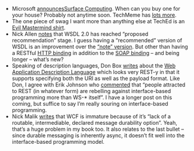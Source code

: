 -   Microsoft
    [announces](http://www.microsoft.com/presspass/press/2007/may07/05-29MSSurfacePR.mspx)[Surface
    Computing](http://www.microsoft.com/surface/). When can you buy one
    for your house? Probably not anytime soon. TechMeme has [lots
    more](http://www.techmeme.com/070530/p1).
-   The one piece of swag I want more than anything else at TechEd is an
    [Evil Mastermind
    shirt](http://software.ericsink.com/entries/Evil_Mastermind_Shirts.html).
-   Nick Allen
    [notes](http://blogs.msdn.com/drnick/archive/2007/05/30/wsdl-2-0-proposed.aspx)
    that WSDL 2.0 has reached “proposed recommendation” stage. I guess
    having a “recommended” version of WSDL is an improvement over the
    [“note” version](http://www.w3.org/TR/wsdl). But other than having a
    RESTful [HTTP
    binding](http://www.w3.org/TR/2007/PR-wsdl20-primer-20070523/#more-bindings-http)
    in addition to the [SOAP
    binding](http://www.w3.org/TR/2007/PR-wsdl20-primer-20070523/#more-bindings-soap)
    – and being longer – what’s new?
-   Speaking of description languages, Don Box
    [writes](http://pluralsight.com/blogs/dbox/archive/2007/05/29/47544.aspx)
    about the [Web Application Description
    Language](https://wadl.dev.java.net/) which looks very REST-y in
    that it supports specifying both the URI as well as the payload
    format. Like Don, I agree with Erik Johnson who
    [commented](http://www.innoq.com/blog/st/2007/05/28/does_rest_need_a_service_description_language.html#c82953)
    that “people attracted to REST (in whatever form) are rebelling
    against interface-based programming more than WS-\* itself”. I have
    a longer post on this coming, but suffice to say I’m really souring
    on interface-based programming.
-   Nick Malik
    [writes](http://blogs.msdn.com/nickmalik/archive/2007/05/30/system-reliability-requires-message-durability-immature-wcf.aspx)
    that WCF is immature because of it’s “lack of a routable,
    intermediable, declared message durability option”. Yeah, that’s a
    huge problem in my book too. It also relates to the last bullet –
    since durable messaging is inherently async, it doesn’t fit well
    into the interface-based programming model.

